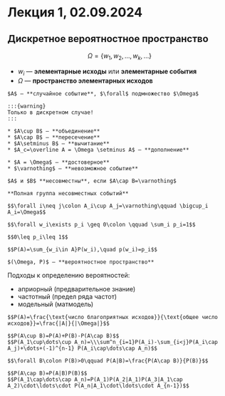 # Лекция 1, 02.09.2024

## Дискретное вероятностное пространство

$$\Omega =\{w_1,w_2,\dots,w_k,\dots\}$$

* $w_i$ — **элементарные исходы** или **элементарные события**
* $\Omega$ — **пространство элементарных исходов**

```{prf:definition}
$А$ — **случайное событие**, $\forall$ подмножество $\Omega$ 
```

```{aside}
:::{warning} 
Только в дискретном случае!
:::
```

```{prf:definition}
* $A\cup B$ — **объединение**
* $A\cap B$ — **пересечение**
* $A\setminus B$ — **вычитание**
* $A_c=\overline A = \Omega \setminus A$ — **дополнение**
```

```{prf:definition}
* $A = \Omega$ — **достоверное**
* $\varnothing$ — **невозможное событие**
```

```{prf:definition}
$A$ и $B$ **несовместны**, если $A\cap B=\varnothing$
```

```{prf:definition}
**Полная группа несовместных событий**

$$\forall i\neq j\colon A_i\cup A_j=\varnothing\qquad \bigcup_i A_i=\Omega$$
```

```{prf:axiom}
$$\forall w_i\exists p_i \geq 0\colon \qquad \sum_i p_i=1$$
```

```{prf:corollary}
$$0\leq p_i\leq 1$$
```

```{prf:definition}
$$P(A)=\sum_{w_i\in A}P(w_i),\quad p(w_i)=p_i$$
```

```{prf:definition}
$(\Omega, P)$ — **вероятностное пространство**
```

Подходы к определению вероятностей:
* априорный (предварительное знание)
* частотный (предел ряда частот)
* модельный (матмодель)

```{prf:definition} Классическая формула вероятности (для равновероятных исходов)
$$P(A)=\frac{\text{число благоприятных исходов}}{\text{общее число исходов}}=\frac{|A|}{|\Omega|}$$
```

```{prf:theorem} Формула включений/исключений
$$P(A\cup B)=P(A)+P(B)-P(A\cap B)$$
$$P(A_1\cup\dots\cup A_n)=\\\sum^n_{i=1}P(A_i)-\sum_{i<j}P(A_i\cap A_j)+\dots+(-1)^{n-1} P(A_i\cap\dots\cap A_n)$$
```

```{prf:definition} 
$$\forall B\colon P(B)>0\qquad P(A|B)=\frac{P(A\cap B)}{P(B)}$$
```

```{prf:theorem} Теорема умножения
$$P(A\cap B)=P(A|B)P(B)$$
$$P(A_1\cap\dots\cap A_n)=P(A_1)P(A_2|A_1)P(A_3|A_1\cap A_2)\cdot\ldots\cdot P(A_n|A_1\cdot\ldots\cdot A_{n-1})$$
```